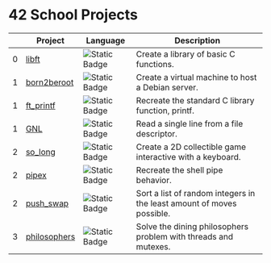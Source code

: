 # 42 School Projects

| | Project | Language | Description |
|--------|---------|----------|-------------|
| 0 | [libft](https://github.com/DiAraz/42_school_projects/tree/main/libft)               | ![Static Badge](https://img.shields.io/badge/C-0D1117?style=for-the-badge&logo=c&logoColor=blue) | Create a library of basic C functions. |
| 1 | [born2beroot](https://github.com/DiAraz/42_school_projects/tree/main/Born2beroot)   | ![Static Badge](https://img.shields.io/badge/shell-0D1117?style=for-the-badge&logo=gnu-bash&logoColor=white) | Create a virtual machine to host a Debian server. |
| 1 | [ft_printf](https://github.com/DiAraz/42_school_projects/tree/main/ft_printf)       | ![Static Badge](https://img.shields.io/badge/C-0D1117?style=for-the-badge&logo=c&logoColor=blue) | Recreate the standard C library function, printf. |
| 1 | [GNL](https://github.com/DiAraz/42_school_projects/tree/main/get_next_line)         | ![Static Badge](https://img.shields.io/badge/C-0D1117?style=for-the-badge&logo=c&logoColor=blue)          | Read a single line from a file descriptor. |
| 2 | [so_long](https://github.com/DiAraz/42_school_projects/tree/main/so_long)         | ![Static Badge](https://img.shields.io/badge/C-0D1117?style=for-the-badge&logo=c&logoColor=blue) | Create a 2D collectible game interactive with a keyboard. |
| 2 | [pipex](https://github.com/DiAraz/42_school_projects/tree/main/pipex)               | ![Static Badge](https://img.shields.io/badge/C-0D1117?style=for-the-badge&logo=c&logoColor=blue) | Recreate the shell pipe behavior. |
| 2 | [push_swap](https://github.com/DiAraz/42_school_projects/tree/main/push_swap)       | ![Static Badge](https://img.shields.io/badge/C-0D1117?style=for-the-badge&logo=c&logoColor=blue) | Sort a list of random integers in the least amount of moves possible. |
| 3 | [philosophers](https://github.com/DiAraz/42_school_projects/tree/main/philosophers) | ![Static Badge](https://img.shields.io/badge/C-0D1117?style=for-the-badge&logo=c&logoColor=blue) | Solve the dining philosophers problem with threads and mutexes. |
